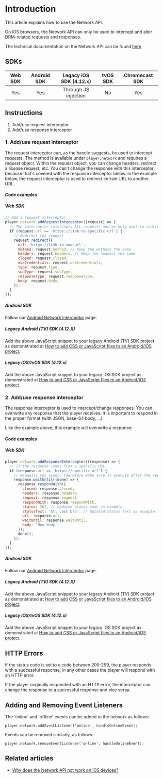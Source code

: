 # Introduction

This article explains how to use the Network API.

On iOS browsers, the Network API can only be used to intercept and alter DRM-related requests and responses.

The technical documentation on the Network API can be found [here](pathname:///theoplayer/v7/api-reference/web/interfaces/Network.html).

## SDKs

| Web SDK | Android SDK | Legacy iOS SDK (4.12.x) | tvOS SDK | Chromecast SDK |
| :-----: | :---------: | :---------------------: | :------: | :------------: |
|   Yes   |     Yes     |  Through JS injection   |    No    |      Yes       |

## Instructions

1. Add/use request interceptor
2. Add/use response interceptor

### 1. Add/use request interceptor

The request interceptor can, as the handle suggests, be used to intercept requests. The method is available under `player.network` and requires a request object. Within the request object, you can change headers, redirect a license request, etc. You can't change the response with this interceptor, because that's covered with the response interceptor below.
In the example below, the request interceptor is used to redirect certain URL to another URL.

#### Code examples

##### Web SDK

```js
// Add a request interceptor
player.network.addRequestInterceptor((request) => {
  // The interceptor intercepts ALL requests and we only want to redirect one specific url
  if (request.url == 'https://link-to-specific-url') {
    // Redirect the request
    request.redirect({
      url: 'https://link-to-new-url',
      method: request.method, // Keep the methods the same
      headers: request.headers, // Keep the headers the same
      closed: request.closed,
      useCredentials: request.useCredentials,
      type: request.type,
      subType: request.subType,
      responseType: request.responseType,
      body: request.body,
    });
  }
});
```

##### Android SDK

Follow our [Android Network Interceptor](02-android-network-interceptor.md) page.

##### Legacy Android (TV) SDK (4.12.X)

Add the above JavaScript snippet to your legacy Android (TV) SDK project as demonstrated at [How to add CSS or JavaScript files to an Android/iOS project](../../../version-v4/faq/01-how-to-add-css-or-javascript-files-to-android-ios.md).

##### Legacy iOS/tvOS SDK (4.12.x)

Add the above JavaScript snippet to your legacy iOS SDK project as demonstrated at [How to add CSS or JavaScript files to an Android/iOS project](../../../version-v4/faq/01-how-to-add-css-or-javascript-files-to-android-ios.md).

### 2. Add/use response interceptor

The response interceptor is used to intercept/change responses. You can overwrite any response that the player receives. It is important to respond in the proper format (with JSON, base-64 body, ...)

Like the example above, this example will overwrite a response:

#### Code examples

##### Web SDK

```js
player.network.addResponseInterceptor((response) => {
  // If the response comes from a specific URL
  if (response.url == 'https://specific-url') {
    // Requests run async, therefore make sure to execute after the request is finished
    response.waitUntil((done) => {
      response.respondWith({
        closed: response.closed,
        headers: response.headers,
        request: response.request,
        respondWith: response.respondWith,
        status: 201, // Updated status code as example
        statusText: 'All cool bro', // Updated status text as example
        url: response.url,
        waitUntil: response.waitUntil,
        body: 'New body',
      });
      done();
    });
  }
});
```

##### Android SDK

Follow our [Android Network Interceptor](02-android-network-interceptor.md) page.

##### Legacy Android (TV) SDK (4.12.X)

Add the above JavaScript snippet to your legacy Android (TV) SDK project as demonstrated at [How to add CSS or JavaScript files to an Android/iOS project](../../../version-v4/faq/01-how-to-add-css-or-javascript-files-to-android-ios.md).

##### Legacy iOS/tvOS SDK (4.12.x)

Add the above JavaScript snippet to your legacy iOS SDK project as demonstrated at [How to add CSS or JavaScript files to an Android/iOS project](../../../version-v4/faq/01-how-to-add-css-or-javascript-files-to-android-ios.md).

## HTTP Errors

If the status code is set to a code between 200-299, the player responds with a successful response, in any other cases the player will respond with an HTTP error.

If the player originally responded with an HTTP error, the interceptor can change the response to a successful response and vice versa.

## Adding and Removing Event Listeners

The 'online' and 'offline' events can be added to the network as follows:

`player.network.addEventListener('online', handleOnlineEvent);`

Events can be removed similarly, as follows:

`player.network.removeEventListener('online', handleOnlineEvent);`

## Related articles

- [Why does the Network API not work on iOS devices?](../../faq/05-why-does-network-api-not-work-on-ios-devices.md)
